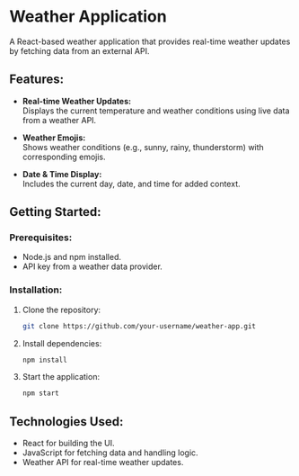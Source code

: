 # **Weather Application**

A React-based weather application that provides real-time weather updates by fetching data from an external API.

## Features:
- **Real-time Weather Updates:**  
  Displays the current temperature and weather conditions using live data from a weather API.
  
- **Weather Emojis:**  
  Shows weather conditions (e.g., sunny, rainy, thunderstorm) with corresponding emojis.
  
- **Date & Time Display:**  
  Includes the current day, date, and time for added context.

## Getting Started:

### Prerequisites:
- Node.js and npm installed.
- API key from a weather data provider.

### Installation:
1. Clone the repository:
   ```bash
   git clone https://github.com/your-username/weather-app.git
2. Install dependencies:
   ```bash
   npm install
3. Start the application:
   ```bash
   npm start

##  Technologies Used:
- React for building the UI.
- JavaScript for fetching data and handling logic.
- Weather API for real-time weather updates.
